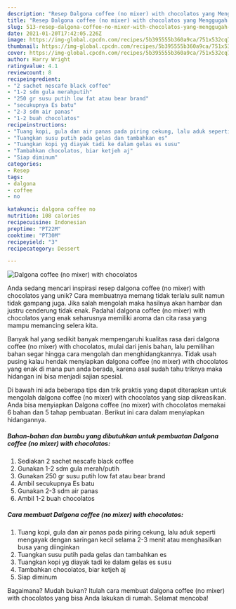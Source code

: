 ```yaml
---
description: "Resep Dalgona coffee (no mixer) with chocolatos yang Menggugah Selera"
title: "Resep Dalgona coffee (no mixer) with chocolatos yang Menggugah Selera"
slug: 513-resep-dalgona-coffee-no-mixer-with-chocolatos-yang-menggugah-selera
date: 2021-01-20T17:42:05.226Z
image: https://img-global.cpcdn.com/recipes/5b395555b360a9ca/751x532cq70/dalgona-coffee-no-mixer-with-chocolatos-foto-resep-utama.jpg
thumbnail: https://img-global.cpcdn.com/recipes/5b395555b360a9ca/751x532cq70/dalgona-coffee-no-mixer-with-chocolatos-foto-resep-utama.jpg
cover: https://img-global.cpcdn.com/recipes/5b395555b360a9ca/751x532cq70/dalgona-coffee-no-mixer-with-chocolatos-foto-resep-utama.jpg
author: Harry Wright
ratingvalue: 4.1
reviewcount: 8
recipeingredient:
- "2 sachet nescafe black coffee"
- "1-2 sdm gula merahputih"
- "250 gr susu putih low fat atau bear brand"
- "secukupnya Es batu"
- "2-3 sdm air panas"
- "1-2 buah chocolatos"
recipeinstructions:
- "Tuang kopi, gula dan air panas pada piring cekung, lalu aduk seperti mengayak dengan saringan kecil selama 2-3 menit atau menghasilkan busa yang diinginkan"
- "Tuangkan susu putih pada gelas dan tambahkan es"
- "Tuangkan kopi yg diayak tadi ke dalam gelas es susu"
- "Tambahkan chocolatos, biar ketjeh aj"
- "Siap diminum"
categories:
- Resep
tags:
- dalgona
- coffee
- no

katakunci: dalgona coffee no 
nutrition: 108 calories
recipecuisine: Indonesian
preptime: "PT22M"
cooktime: "PT30M"
recipeyield: "3"
recipecategory: Dessert

---
```



![Dalgona coffee (no mixer) with chocolatos](https://img-global.cpcdn.com/recipes/5b395555b360a9ca/751x532cq70/dalgona-coffee-no-mixer-with-chocolatos-foto-resep-utama.jpg)

Anda sedang mencari inspirasi resep dalgona coffee (no mixer) with chocolatos yang unik? Cara membuatnya memang tidak terlalu sulit namun tidak gampang juga. Jika salah mengolah maka hasilnya akan hambar dan justru cenderung tidak enak. Padahal dalgona coffee (no mixer) with chocolatos yang enak seharusnya memiliki aroma dan cita rasa yang mampu memancing selera kita.



Banyak hal yang sedikit banyak mempengaruhi kualitas rasa dari dalgona coffee (no mixer) with chocolatos, mulai dari jenis bahan, lalu pemilihan bahan segar hingga cara mengolah dan menghidangkannya. Tidak usah pusing kalau hendak menyiapkan dalgona coffee (no mixer) with chocolatos yang enak di mana pun anda berada, karena asal sudah tahu triknya maka hidangan ini bisa menjadi sajian spesial.


Di bawah ini ada beberapa tips dan trik praktis yang dapat diterapkan untuk mengolah dalgona coffee (no mixer) with chocolatos yang siap dikreasikan. Anda bisa menyiapkan Dalgona coffee (no mixer) with chocolatos memakai 6 bahan dan 5 tahap pembuatan. Berikut ini cara dalam menyiapkan hidangannya.

<!--inarticleads1-->

##### Bahan-bahan dan bumbu yang dibutuhkan untuk pembuatan Dalgona coffee (no mixer) with chocolatos:

1. Sediakan 2 sachet nescafe black coffee
1. Gunakan 1-2 sdm gula merah/putih
1. Gunakan 250 gr susu putih low fat atau bear brand
1. Ambil secukupnya Es batu
1. Gunakan 2-3 sdm air panas
1. Ambil 1-2 buah chocolatos




<!--inarticleads2-->

##### Cara membuat Dalgona coffee (no mixer) with chocolatos:

1. Tuang kopi, gula dan air panas pada piring cekung, lalu aduk seperti mengayak dengan saringan kecil selama 2-3 menit atau menghasilkan busa yang diinginkan
1. Tuangkan susu putih pada gelas dan tambahkan es
1. Tuangkan kopi yg diayak tadi ke dalam gelas es susu
1. Tambahkan chocolatos, biar ketjeh aj
1. Siap diminum




Bagaimana? Mudah bukan? Itulah cara membuat dalgona coffee (no mixer) with chocolatos yang bisa Anda lakukan di rumah. Selamat mencoba!
